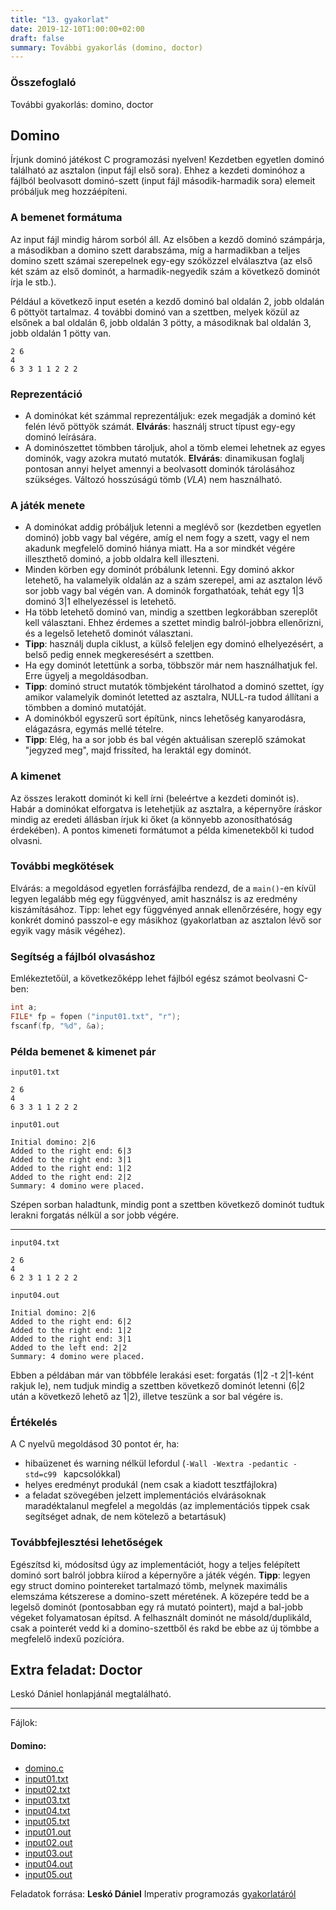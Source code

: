 ```yaml
---
title: "13. gyakorlat"
date: 2019-12-10T1:00:00+02:00
draft: false
summary: További gyakorlás (domino, doctor)
---
```


### Összefoglaló
További gyakorlás: domino, doctor

## Domino

Írjunk dominó játékost C programozási nyelven! Kezdetben egyetlen dominó található az asztalon (input fájl első sora). Ehhez a kezdeti dominóhoz a fájlból beolvasott dominó-szett (input fájl második-harmadik sora) elemeit próbáljuk meg hozzáépíteni.

### A bemenet formátuma
Az input fájl mindig három sorból áll. Az elsőben a kezdő dominó számpárja, a másodikban a domino szett darabszáma, míg a harmadikban a teljes domino szett számai szerepelnek egy-egy szóközzel elválasztva (az első két szám az első dominót, a harmadik-negyedik szám a következő dominót írja le stb.).


Például a következő input esetén a kezdő dominó bal oldalán 2, jobb oldalán 6 pöttyöt tartalmaz. 4 további dominó van a szettben, melyek közül az elsőnek a bal oldalán 6, jobb oldalán 3 pötty, a másodiknak bal oldalán 3, jobb oldalán 1 pötty van.

```
2 6
4
6 3 3 1 1 2 2 2
```

### Reprezentáció
 - A dominókat két számmal reprezentáljuk: ezek megadják a dominó két felén lévő pöttyök számát.
   **Elvárás**: használj struct típust egy-egy dominó leírására.
 - A dominószettet tömbben tároljuk, ahol a tömb elemei lehetnek az egyes dominók, vagy azokra mutató mutatók.
   **Elvárás**: dinamikusan foglalj pontosan annyi helyet amennyi a beolvasott dominók tárolásához szükséges. Változó hosszúságú tömb (*VLA*) nem használható.

### A játék menete
 - A dominókat addig próbáljuk letenni a meglévő sor (kezdetben egyetlen dominó) jobb vagy bal végére, amíg el nem fogy a szett, vagy el nem akadunk megfelelő dominó hiánya miatt. Ha a sor mindkét végére illeszthető dominó, a jobb oldalra kell illeszteni.
 - Minden körben egy dominót próbálunk letenni. Egy dominó akkor letehető, ha valamelyik oldalán az a szám szerepel, ami az asztalon lévő sor jobb vagy bal végén van. A dominók forgathatóak, tehát egy 1|3 dominó 3|1 elhelyezéssel is letehető.
 - Ha több letehető dominó van, mindig a szettben legkorábban szereplőt kell választani. Ehhez érdemes a szettet mindig balról-jobbra ellenőrizni, és a legelső letehető dominót választani.
 - **Tipp**: használj dupla ciklust, a külső feleljen egy dominó elhelyezésért, a belső pedig ennek megkeresésért a szettben.
 - Ha egy dominót letettünk a sorba, többször már nem használhatjuk fel. Erre ügyelj a megoldásodban.
 - **Tipp**: dominó struct mutatók tömbjeként tárolhatod a dominó szettet, így amikor valamelyik dominót letetted az asztalra, NULL-ra tudod állítani a tömbben a dominó mutatóját.
 - A dominókból egyszerű sort építünk, nincs lehetőség kanyarodásra, elágazásra, egymás mellé tételre.
 - **Tipp**: Elég, ha a sor jobb és bal végén aktuálisan szereplő számokat "jegyzed meg", majd frissíted, ha leraktál egy dominót.

### A kimenet
Az összes lerakott dominót ki kell írni (beleértve a kezdeti dominót is). Habár a dominókat elforgatva is letehetjük az asztalra, a képernyőre íráskor mindig az eredeti állásban írjuk ki őket (a könnyebb azonosíthatóság érdekében). A pontos kimeneti formátumot a példa kimenetekből ki tudod olvasni.

### További megkötések
Elvárás: a megoldásod egyetlen forrásfájlba rendezd, de a `main()`-en kívül legyen legalább még egy függvényed, amit használsz is az eredmény kiszámításához.
Tipp: lehet egy függvényed annak ellenőrzésére, hogy egy konkrét dominó passzol-e egy másikhoz (gyakorlatban az asztalon lévő sor egyik vagy másik végéhez).

### Segítség a fájlból olvasáshoz
Emlékeztetőül, a következőképp lehet fájlból egész számot beolvasni C-ben:

```c
int a;
FILE* fp = fopen ("input01.txt", "r");
fscanf(fp, "%d", &a);
```

### Példa bemenet & kimenet pár
`input01.txt`
```
2 6
4
6 3 3 1 1 2 2 2
```

`input01.out`
```
Initial domino: 2|6
Added to the right end: 6|3
Added to the right end: 3|1
Added to the right end: 1|2
Added to the right end: 2|2
Summary: 4 domino were placed.
```

Szépen sorban haladtunk, mindig pont a szettben következő dominót tudtuk lerakni forgatás nélkül a sor jobb végére.

---
`input04.txt`
```
2 6
4
6 2 3 1 1 2 2 2
```

`input04.out`
```
Initial domino: 2|6
Added to the right end: 6|2
Added to the right end: 1|2
Added to the right end: 3|1
Added to the left end: 2|2
Summary: 4 domino were placed.
```

Ebben a példában már van többféle lerakási eset: forgatás (1|2 -t 2|1-ként rakjuk le), nem tudjuk mindig a szettben következő dominót letenni (6|2 után a következő lehető az 1|2), illetve teszünk a sor bal végére is.

### Értékelés
A C nyelvű megoldásod 30 pontot ér, ha:
 - hibaüzenet és warning nélkül lefordul (`-Wall -Wextra -pedantic -std=c99 ` kapcsolókkal)
 - helyes eredményt produkál (nem csak a kiadott tesztfájlokra)
 - a feladat szövegében jelzett implementációs elvárásoknak maradéktalanul megfelel a megoldás (az implementációs tippek csak segítséget adnak, de nem kötelező a betartásuk)


### Továbbfejlesztési lehetőségek
Egészítsd ki, módosítsd úgy az implementációt, hogy a teljes felépített dominó sort balról jobbra kiírod a képernyőre a játék végén.
**Tipp**: legyen egy struct domino pointereket tartalmazó tömb, melynek maximális elemszáma kétszerese a domino-szett méretének. A közepére tedd be a legelső dominót (pontosabban egy rá mutató pointert), majd a bal-jobb végeket folyamatosan építsd. A felhasznált dominót ne másold/duplikáld, csak a pointerét vedd ki a domino-szettből és rakd be ebbe az új tömbbe a megfelelő indexű pozícióra.

## Extra feladat: Doctor
Leskó Dániel honlapjánál megtalálható.

---
Fájlok:

#### Domino:
- [domino.c](domino.c)
- [input01.txt](input01.txt)
- [input02.txt](input02.txt)
- [input03.txt](input03.txt)
- [input04.txt](input04.txt)
- [input05.txt](input05.txt)
- [input01.out](input01.out)
- [input02.out](input02.out)
- [input03.out](input03.out)
- [input04.out](input04.out)
- [input05.out](input05.out)


Feladatok forrása:
**Leskó Dániel** Imperativ programozás [gyakorlatáról](http://ldani.web.elte.hu/ip/12)
